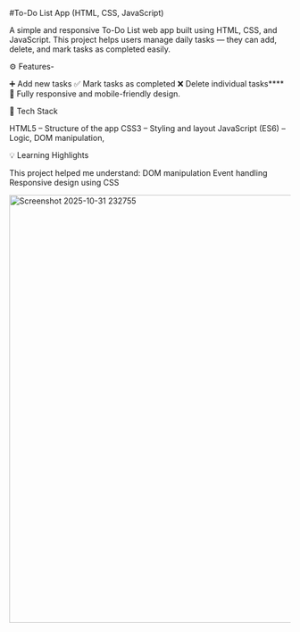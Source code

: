 #To-Do List App (HTML, CSS, JavaScript)

A simple and responsive To-Do List web app built using HTML, CSS, and JavaScript.
This project helps users manage daily tasks — they can add, delete, and mark tasks as completed easily.

⚙️ Features-

➕ Add new tasks
✅ Mark tasks as completed
❌ Delete individual tasks****
📱 Fully responsive and mobile-friendly design.

🧠 Tech Stack

HTML5 – Structure of the app
CSS3 – Styling and layout
JavaScript (ES6) – Logic, DOM manipulation, 

💡 Learning Highlights

This project helped me understand:
DOM manipulation
Event handling
Responsive design using CSS

<img width="1365" height="767" alt="Screenshot 2025-10-31 232755" src="https://github.com/user-attachments/assets/84df70af-a0d9-4594-97ca-f74fe215eecc" />


